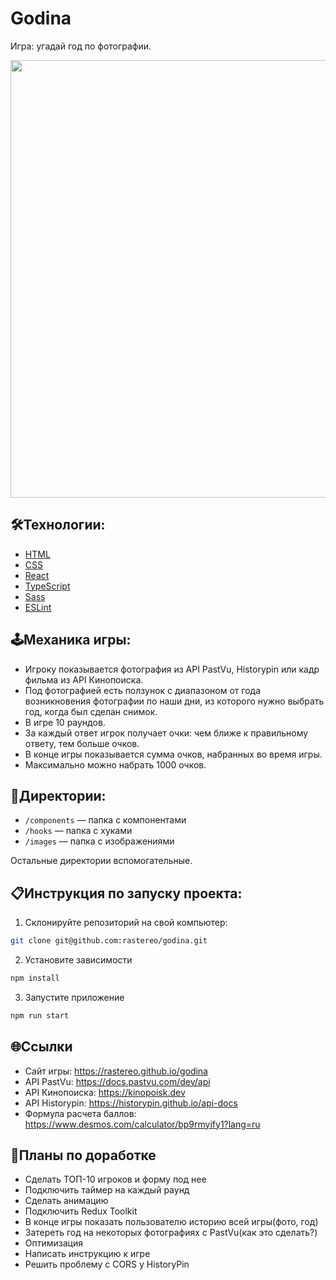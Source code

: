 # Godina

Игра: угадай год по фотографии.

<p align="center"><a href="https://rastereo.github.io/godina/" target="_blank"><img src="https://i.ibb.co/KrBkMNW/2023-10-18-020011.png" width="700px"></a></p>

## 🛠️Технологии:

+ [HTML](https://html.spec.whatwg.org)
+ [CSS](https://www.w3.org/Style/CSS)
+ [React](https://react.dev/)
+ [TypeScript](https://www.typescriptlang.org/)
+ [Sass](https://sass-lang.com/)
+ [ESLint](https://eslint.org/)

## 🕹️Механика игры:

+ Игроку показывается фотография из API PastVu, Historypin или кадр фильма из API
Кинопоиска.
+ Под фотографией есть ползунок с диапазоном от года возникновения
фотографии по наши дни, из которого нужно выбрать год, когда был сделан
снимок.
+ В игре 10 раундов.
+ За каждый ответ игрок получает очки: чем ближе к правильному ответу, тем
больше очков.
+ В конце игры показывается сумма очков, набранных во время игры.
+ Максимально можно набрать 1000 очков.

## 📂Директории:

+ `/components` — папка с компонентами
+ `/hooks` — папка с хуками
+ `/images` — папка c изображениями

Остальные директории вспомогательные.

## 📋Инструкция по запуску проекта:

1. Склонируйте репозиторий на свой компьютер:
```bash
git clone git@github.com:rastereo/godina.git
```
2. Установите зависимости
```bash
npm install
```
3. Запустите приложение
```bash
npm run start
```

## 🌐Ссылки

+ Сайт игры: https://rastereo.github.io/godina
+ API PastVu: https://docs.pastvu.com/dev/api
+ API Кинопоиска: https://kinopoisk.dev
+ API Historypin: https://historypin.github.io/api-docs
+ Формула расчета баллов: https://www.desmos.com/calculator/bp9rmyify1?lang=ru

## 🔨Планы по доработке

+ Сделать ТОП-10 игроков и форму под нее
+ Подключить таймер на каждый раунд
+ Сделать анимацию
+ Подключить Redux Toolkit
+ В конце игры показать пользователю историю всей игры(фото, год)
+ Затереть год на некоторых фотографиях с PastVu(как это сделать?)
+ Оптимизация
+ Написать инструкцию к игре
+ Решить проблему с CORS у HistoryPin
